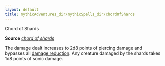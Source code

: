 ```yaml
---
layout: default
title: mythicAdventures_dir/mythicSpells_dir/chordOfShards
---
```

Chord of Shards

**Source** [_chord of shards_](../ultimateMagic_dir/spells_dir/chordOfShards#_chord-of-shards)

The damage dealt increases to 2d8 points of piercing damage and bypasses all [damage reduction](../monsters_dir/universalMonsterRules#_damage-reduction). Any creature damaged by the shards takes 1d8 points of sonic damage.

